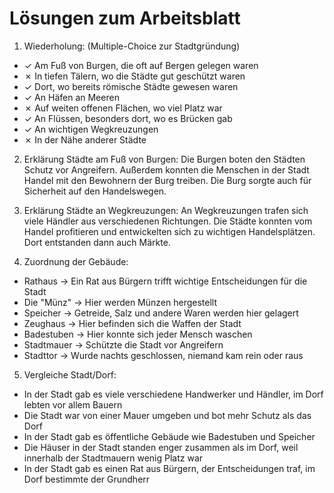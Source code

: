 # Lösungen zum Arbeitsblatt

1) Wiederholung: (Multiple-Choice zur Stadtgründung)
- ✓ Am Fuß von Burgen, die oft auf Bergen gelegen waren
- ✗ In tiefen Tälern, wo die Städte gut geschützt waren
- ✓ Dort, wo bereits römische Städte gewesen waren  
- ✓ An Häfen an Meeren
- ✗ Auf weiten offenen Flächen, wo viel Platz war
- ✓ An Flüssen, besonders dort, wo es Brücken gab
- ✓ An wichtigen Wegkreuzungen
- ✗ In der Nähe anderer Städte

2) Erklärung Städte am Fuß von Burgen:
Die Burgen boten den Städten Schutz vor Angreifern. Außerdem konnten die Menschen in der Stadt Handel mit den Bewohnern der Burg treiben. Die Burg sorgte auch für Sicherheit auf den Handelswegen.

3) Erklärung Städte an Wegkreuzungen:
An Wegkreuzungen trafen sich viele Händler aus verschiedenen Richtungen. Die Städte konnten vom Handel profitieren und entwickelten sich zu wichtigen Handelsplätzen. Dort entstanden dann auch Märkte.

4) Zuordnung der Gebäude:
- Rathaus → Ein Rat aus Bürgern trifft wichtige Entscheidungen für die Stadt
- Die "Münz" → Hier werden Münzen hergestellt  
- Speicher → Getreide, Salz und andere Waren werden hier gelagert
- Zeughaus → Hier befinden sich die Waffen der Stadt
- Badestuben → Hier konnte sich jeder Mensch waschen
- Stadtmauer → Schützte die Stadt vor Angreifern 
- Stadttor → Wurde nachts geschlossen, niemand kam rein oder raus

5) Vergleiche Stadt/Dorf:
- In der Stadt gab es viele verschiedene Handwerker und Händler, im Dorf lebten vor allem Bauern
- Die Stadt war von einer Mauer umgeben und bot mehr Schutz als das Dorf
- In der Stadt gab es öffentliche Gebäude wie Badestuben und Speicher
- Die Häuser in der Stadt standen enger zusammen als im Dorf, weil innerhalb der Stadtmauern wenig Platz war
- In der Stadt gab es einen Rat aus Bürgern, der Entscheidungen traf, im Dorf bestimmte der Grundherr